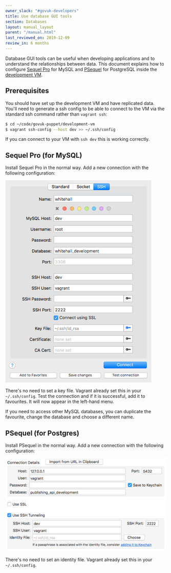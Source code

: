 ```yaml
---
owner_slack: "#govuk-developers"
title: Use database GUI tools
section: Databases
layout: manual_layout
parent: "/manual.html"
last_reviewed_on: 2019-12-09
review_in: 6 months
---
```


Database GUI tools can be useful when developing applications and to understand
the relationships between data. This document explains how to configure
[Sequel Pro](https://www.sequelpro.com/) for MySQL and [PSequel](http://www.psequel.com/)
for PostgreSQL inside the [development VM](https://github.com/alphagov/govuk-puppet/tree/master/development-vm).

## Prerequisites

You should have set up the development VM and have replicated data. You'll need
to generate a ssh config to be able to connect to the VM via the standard ssh
command rather than `vagrant ssh`:

```bash
$ cd ~/code/govuk-puppet/development-vm
$ vagrant ssh-config --host dev >> ~/.ssh/config
```

If you can connect to your VM with `ssh dev` this is working correctly.

## Sequel Pro (for MySQL)

Install Sequel Pro in the normal way. Add a new connection with the following
configuration:

![Sequel Pro Config](images/sequel-pro-config.png)

There's no need to set a key file. Vagrant already set this in your
`~/.ssh/config`. Test the connection and if it is successful, add it to
favourites. It will now appear in the left-hand menu.

If you need to access other MySQL databases, you can duplicate the favourite,
change the database and choose a different name.

## PSequel (for Postgres)

Install PSequel in the normal way. Add a new connection with the following
configuration:

![PSequel Config](images/psequel-config.png)

There's no need to set an identity file. Vagrant already set this in your
`~/.ssh/config`.
